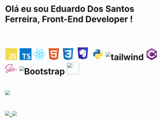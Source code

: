 <h1>Olá eu sou Eduardo Dos Santos Ferreira, Front-End Developer !<h1>

<div style="display: inline_block; align-items: center;"><br>
  <img alt="Js" height="40" width="40" src="https://raw.githubusercontent.com/devicons/devicon/master/icons/javascript/javascript-plain.svg">
  <img alt="Ts" height="40" width="40" src="https://raw.githubusercontent.com/devicons/devicon/master/icons/typescript/typescript-plain.svg">
  <img alt="React" height="40" width="40" src="https://raw.githubusercontent.com/devicons/devicon/master/icons/react/react-original.svg">
  <img alt="HTML" height="40" width="40" src="https://raw.githubusercontent.com/devicons/devicon/master/icons/html5/html5-original.svg">
  <img alt="CSS" height="40" width="40" src="https://raw.githubusercontent.com/devicons/devicon/master/icons/css3/css3-original.svg">
  <img alt="PHP" height="45" width="45" src="https://github.com/EduardoDosSantosFerreira/EduardoDosSantosFerreira/blob/main/img/PHP.png">
    <img alt="Python" height="40" width="40" src="https://raw.githubusercontent.com/devicons/devicon/master/icons/python/python-original.svg">
  <img alt="tailwind" height="40"  width="40" src="https://www.vectorlogo.zone/logos/tailwindcss/tailwindcss-icon.svg"/>
  <img alt="Csharp" height="40" width="40" src="https://raw.githubusercontent.com/devicons/devicon/master/icons/csharp/csharp-original.svg">
  <img  alt="sass" height="40" width="40" src="https://raw.githubusercontent.com/devicons/devicon/master/icons/sass/sass-original.svg"/>
  <img  alt="Bootstrap" height="40" width="45" src="https://getbootstrap.com/docs/5.3/assets/brand/bootstrap-logo-shadow.png"/>
  <img src="https://cdn.jsdelivr.net/gh/devicons/devicon/icons/git/git-original.svg" height="40px" width="40px"/>
  <br>
  <br>
  <div align="left">
<a href="https://github.com/EduardoDosSantosFerreira">
<img height="180em" src="https://github-readme-stats.vercel.app/api/top-langs/?username=EduardoDosSantosFerreira&layout=compact&langs_count=7&theme=dracula"/>
</div>


</div>
 <br>
<div style="text-decoration: none;"> 
  <a href = "mailto:eduardosferreira69@gmail.com">
    <img src="https://img.shields.io/badge/-Gmail-%23333?style=for-the-badge&logo=gmail&logoColor=white" target="_blank">
  </a>
  <a href="https://www.linkedin.com/in/eduardo-dos-santos-ferreira-007440251/" target="_blank">
    <img src="https://img.shields.io/badge/-LinkedIn-%230077B5?style=for-the-badge&logo=linkedin&logoColor=white" target="_blank">
  </a> 
  
</div>
